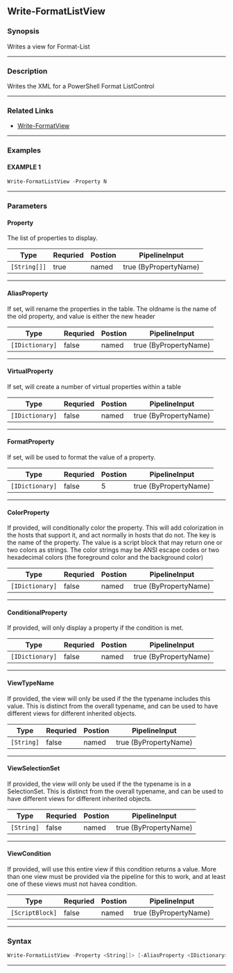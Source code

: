 
Write-FormatListView
--------------------
### Synopsis
Writes a view for Format-List

---
### Description

Writes the XML for a PowerShell Format ListControl

---
### Related Links
* [Write-FormatView](Write-FormatView.md)
---
### Examples
#### EXAMPLE 1
```PowerShell
Write-FormatListView -Property N
```

---
### Parameters
#### **Property**

The list of properties to display.



|Type            |Requried|Postion|PipelineInput        |
|----------------|--------|-------|---------------------|
|```[String[]]```|true    |named  |true (ByPropertyName)|
---
#### **AliasProperty**

If set, will rename the properties in the table.
The oldname is the name of the old property, and value is either the new header



|Type               |Requried|Postion|PipelineInput        |
|-------------------|--------|-------|---------------------|
|```[IDictionary]```|false   |named  |true (ByPropertyName)|
---
#### **VirtualProperty**

If set, will create a number of virtual properties within a table



|Type               |Requried|Postion|PipelineInput        |
|-------------------|--------|-------|---------------------|
|```[IDictionary]```|false   |named  |true (ByPropertyName)|
---
#### **FormatProperty**

If set, will be used to format the value of a property.



|Type               |Requried|Postion|PipelineInput        |
|-------------------|--------|-------|---------------------|
|```[IDictionary]```|false   |5      |true (ByPropertyName)|
---
#### **ColorProperty**

If provided, will conditionally color the property.
This will add colorization in the hosts that support it, and act normally in hosts that do not.
The key is the name of the property.  The value is a script block that may return one or two colors as strings.
The color strings may be ANSI escape codes or two hexadecimal colors (the foreground color and the background color)



|Type               |Requried|Postion|PipelineInput        |
|-------------------|--------|-------|---------------------|
|```[IDictionary]```|false   |named  |true (ByPropertyName)|
---
#### **ConditionalProperty**

If provided, will only display a property if the condition is met.



|Type               |Requried|Postion|PipelineInput        |
|-------------------|--------|-------|---------------------|
|```[IDictionary]```|false   |named  |true (ByPropertyName)|
---
#### **ViewTypeName**

If provided, the view will only be used if the the typename includes this value.
This is distinct from the overall typename, and can be used to have different views for different inherited objects.



|Type          |Requried|Postion|PipelineInput        |
|--------------|--------|-------|---------------------|
|```[String]```|false   |named  |true (ByPropertyName)|
---
#### **ViewSelectionSet**

If provided, the view will only be used if the the typename is in a SelectionSet.
This is distinct from the overall typename, and can be used to have different views for different inherited objects.



|Type          |Requried|Postion|PipelineInput        |
|--------------|--------|-------|---------------------|
|```[String]```|false   |named  |true (ByPropertyName)|
---
#### **ViewCondition**

If provided, will use this entire view if this condition returns a value.
More than one view must be provided via the pipeline for this to work,
and at least one of these views must not havea condition.



|Type               |Requried|Postion|PipelineInput        |
|-------------------|--------|-------|---------------------|
|```[ScriptBlock]```|false   |named  |true (ByPropertyName)|
---
### Syntax
```PowerShell
Write-FormatListView -Property <String[]> [-AliasProperty <IDictionary>] [-VirtualProperty <IDictionary>] [[-FormatProperty] <IDictionary>] [-ColorProperty <IDictionary>] [-ConditionalProperty <IDictionary>] [-ViewTypeName <String>] [-ViewSelectionSet <String>] [-ViewCondition <ScriptBlock>] [<CommonParameters>]
```
---


